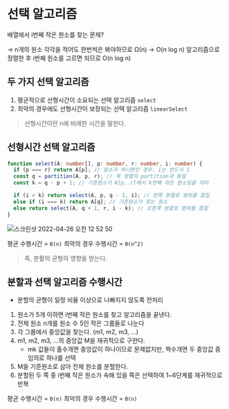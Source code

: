# 선택 알고리즘

배열에서 i번째 작은 원소를 찾는 문제?

-> n개의 원소 각각을 적어도 한번씩은 봐야하므로 Ω(n)
-> O(n log n) 알고리즘으로 정렬한 후 i번째 원소를 고르면 되므로 O(n log n)

## 두 가지 선택 알고리즘

1. 평균적으로 선형시간이 소요되는 선택 알고리즘 `select`
2. 최악의 경우에도 선형시간이 보장되는 선택 알고리즘 `linearSelect`

> 선형시간이란 n에 비례한 시간을 말한다.

## 선형시간 선택 알고리즘

```ts
function select(A: number[], p: number, r: number, i: number) {
  if (p === r) return A[p]; // 원소가 하나뿐인 경우. i는 반드시 1
  const q = partition(A, p, r); // 퀵 정렬의 partition과 동일
  const k = q - p + 1; // 기준원소가 A[p..r]에서 k번째 작은 원소임을 의미

  if (i < k) return select(A, p, q - 1, i); // 왼쪽 분할로 범위를 좁힙
  else if (i === k) return A[q]; // 기준원소가 찾는 원소
  else return select(A, q + 1, r, i - k); // 오른쪽 분할로 범위를 좁힘
}
```

![스크린샷 2022-04-26 오전 12 52 50](https://user-images.githubusercontent.com/26461307/165126454-e1ab28ac-e55b-4fa4-b9c4-a4a5fc587c43.png)

평균 수행시간 = `Θ(n)`
최악의 경우 수행시간 = `Θ(n^2)`

> 즉, 분활의 균형의 영향을 받는다.

## 분할과 선택 알고리즘 수행시간

- 분할의 균형이 일정 비율 이상으로 나빠지지 않도록 전처리

1. 원소가 5개 이하면 i번째 작은 원소를 찾고 알고리즘을 끝낸다.
2. 전체 원소 n개를 원소 수 5인 작은 그룹들로 나눈다
3. 각 그룹에서 중앙값을 찾는다. (m1, m2, m3, ...)
4. m1, m2, m3, ...의 중앙값 M을 재귀적으로 구한다.
   -  mk 값들이 홀수개면 중앙값이 하나이므로 문제없지만, 짝수개면 두 중앙값 중 임의로 하나를 선택
5. M을 기준원소로 삼아 전체 원소를 분할한다.
6. 분할된 두 쪽 중 i번째 작은 원소가 속해 있을 쪽은 선택하여 1~6단계를 재귀적으로 반복

평균 수행시간 = `Θ(n)`
최악의 경우 수행시간 = `Θ(n)`